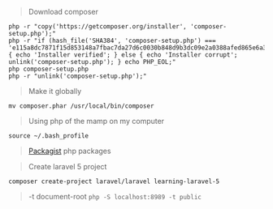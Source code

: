 
> Download composer

``` 
php -r "copy('https://getcomposer.org/installer', 'composer-setup.php');"
php -r "if (hash_file('SHA384', 'composer-setup.php') === 'e115a8dc7871f15d853148a7fbac7da27d6c0030b848d9b3dc09e2a0388afed865e6a3d6b3c0fad45c48e2b5fc1196ae') { echo 'Installer verified'; } else { echo 'Installer corrupt'; unlink('composer-setup.php'); } echo PHP_EOL;"
php composer-setup.php
php -r "unlink('composer-setup.php');"
```

> Make it globally

```
mv composer.phar /usr/local/bin/composer
```

> Using php of the mamp on my computer

```
source ~/.bash_profile
```
> [Packagist](https://packagist.org/packages) php packages

> Create laravel 5 project

`composer create-project laravel/laravel learning-laravel-5`

> -t document-root
`php -S localhost:8989 -t public`

